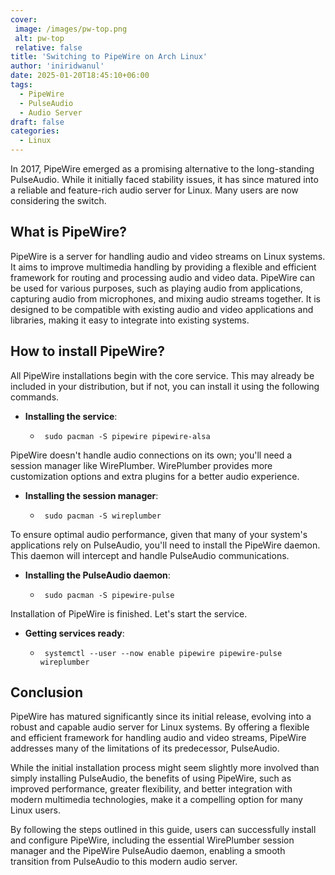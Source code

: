 ```yaml
---
cover:
 image: /images/pw-top.png
 alt: pw-top
 relative: false
title: 'Switching to PipeWire on Arch Linux'
author: 'iniridwanul'
date: 2025-01-20T18:45:10+06:00
tags:
  - PipeWire
  - PulseAudio
  - Audio Server
draft: false
categories:
  - Linux
---
```


In 2017, PipeWire emerged as a promising alternative to the long-standing PulseAudio. While it initially faced stability issues, it has since matured into a reliable and feature-rich audio server for Linux. Many users are now considering the switch.

## What is PipeWire?
PipeWire is a server for handling audio and video streams on Linux systems. It aims to improve multimedia handling by providing a flexible and efficient framework for routing and processing audio and video data. PipeWire can be used for various purposes, such as playing audio from applications, capturing audio from microphones, and mixing audio streams together. It is designed to be compatible with existing audio and video applications and libraries, making it easy to integrate into existing systems.

## How to install PipeWire?
All PipeWire installations begin with the core service. This may already be included in your distribution, but if not, you can install it using the following commands.
* **Installing the service**:
   * ```shell
      sudo pacman -S pipewire pipewire-alsa
      ```
PipeWire doesn't handle audio connections on its own; you'll need a session manager like WirePlumber. WirePlumber provides more customization options and extra plugins for a better audio experience.
* **Installing the session manager**:
   * ```shell
      sudo pacman -S wireplumber
      ```
To ensure optimal audio performance, given that many of your system's applications rely on PulseAudio, you'll need to install the PipeWire daemon. This daemon will intercept and handle PulseAudio communications.
* **Installing the PulseAudio daemon**:
   * ```shell
      sudo pacman -S pipewire-pulse
      ```
Installation of PipeWire is finished. Let's start the service.
* **Getting services ready**:
   * ```shell
      systemctl --user --now enable pipewire pipewire-pulse wireplumber
      ```
## Conclusion
PipeWire has matured significantly since its initial release, evolving into a robust and capable audio server for Linux systems. By offering a flexible and efficient framework for handling audio and video streams, PipeWire addresses many of the limitations of its predecessor, PulseAudio.

While the initial installation process might seem slightly more involved than simply installing PulseAudio, the benefits of using PipeWire, such as improved performance, greater flexibility, and better integration with modern multimedia technologies, make it a compelling option for many Linux users.

By following the steps outlined in this guide, users can successfully install and configure PipeWire, including the essential WirePlumber session manager and the PipeWire PulseAudio daemon, enabling a smooth transition from PulseAudio to this modern audio server.